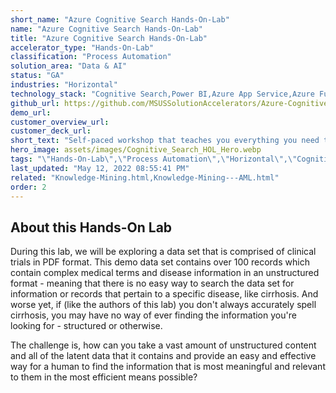 ```yaml
---
short_name: "Azure Cognitive Search Hands-On-Lab"
name: "Azure Cognitive Search Hands-On-Lab"
title: "Azure Cognitive Search Hands-On-Lab"
accelerator_type: "Hands-On-Lab"
classification: "Process Automation"
solution_area: "Data & AI"
status: "GA"
industries: "Horizontal"
technology_stack: "Cognitive Search,Power BI,Azure App Service,Azure Functions"
github_url: https://github.com/MSUSSolutionAccelerators/Azure-Cognitive-Search-Hands-On-Lab
demo_url: 
customer_overview_url: 
customer_deck_url: 
short_text: "Self-paced workshop that teaches you everything you need to know to get up and running with Azure Cognitive Search quickly."
hero_image: assets/images/Cognitive_Search_HOL_Hero.webp
tags: "\"Hands-On-Lab\",\"Process Automation\",\"Horizontal\",\"Cognitive Search\",\"Power BI\",\"Azure App Service\",\"Azure Functions\",\"Data & AI\",\"GA\""
last_updated: "May 12, 2022 08:55:41 PM"
related: "Knowledge-Mining.html,Knowledge-Mining---AML.html"
order: 2
---
```

## About this Hands-On Lab

During this lab, we will be exploring a data set that is comprised of clinical trials in PDF format. This demo data set contains over 100 records which contain complex medical terms and disease information in an unstructured format - meaning that there is no easy way to search the data set for information or records that pertain to a specific disease, like cirrhosis. And worse yet, if (like the authors of this lab) you don't always accurately spell cirrhosis, you may have no way of ever finding the information you're looking for - structured or otherwise.

The challenge is, how can you take a vast amount of unstructured content and all of the latent data that it contains and provide an easy and effective way for a human to find the information that is most meaningful and relevant to them in the most efficient means possible?

